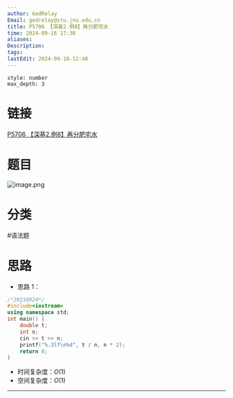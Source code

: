 ```yaml
---
author: GedRelay
Email: gedrelay@stu.jnu.edu.cn
title: P5706 【深基2.例8】再分肥宅水
time: 2024-09-16 17:30
aliases: 
Description: 
tags: 
lastEdit: 2024-09-18-12:48
---
```


```toc
style: number
max_depth: 3
```

# 链接
[P5706 【深基2.例8】再分肥宅水](https://www.luogu.com.cn/problem/P5706) 

# 题目
![image.png](https://ged-pic-bed.oss-cn-guangzhou.aliyuncs.com/img/202409161731155.png)


# 分类
#语法题 

# 思路
- 思路 1：


```cpp
/*20210924*/
#include<iostream>
using namespace std;
int main() {
    double t;
    int n;
    cin >> t >> n;
    printf("%.3lf\n%d", t / n, n * 2);
    return 0;
}
```


- 时间复杂度：${O\left( 1 \right)  }$ 
- 空间复杂度：${O\left( 1 \right)  }$ 


---


